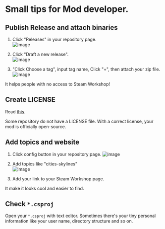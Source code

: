 # Small tips for Mod developer.
## Publish Release and attach binaries
1. Click "Releases" in your repository page.  
![image](https://user-images.githubusercontent.com/10556974/173046422-ff96fc0b-0567-4042-af0c-4bb1ed4d0931.png)

2. Click "Draft a new release".  
![image](https://user-images.githubusercontent.com/10556974/173046533-049bda1b-94ee-4c93-becf-7bc98ea5d2c3.png)

3. "Click Choose a tag", input tag name, Click "+", then attach your zip file.  
![image](https://user-images.githubusercontent.com/10556974/173046994-5f13cb4c-58c4-43f3-ba25-b83fce1d7e42.png)

It helps people with no access to Steam Workshop!

## Create LICENSE
Read [this](https://docs.github.com/en/communities/setting-up-your-project-for-healthy-contributions/adding-a-license-to-a-repository).

Some repository do not have a LICENSE file. With a correct license, your mod is officially open-source.

## Add topics and website
1. Click config button in your repository page. 
![image](https://user-images.githubusercontent.com/10556974/173049052-02e25557-ce6a-4cc8-9ac9-19673673753f.png)

2. Add topics like "cities-skylines"  
![image](https://user-images.githubusercontent.com/10556974/173048959-2fc3fc25-6431-457c-8435-eae96e7aa527.png)

3. Add your link to your Steam Workshop page.

It make it looks cool and easier to find.

## Check `*.csproj`
Open your `*.csproj` with text editor. Sometimes there's your tiny personal information like your user name, directory structure and so on.
